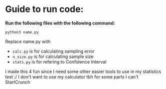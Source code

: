 # Guide to run code:

**Run the following files with the following command:**

```
python3 name.py
```
Replace name.py with 
+ ```calc.py``` is for calculating sampling error
+ ```n_size.py``` is for calculating sample size
+ ```stats.py``` is for refering to Confidence Interval 

I made this 4 fun since I need some other easier tools to use in my statistics test :/ I don't want to use my calculator tbh for some parts I can't StartCrunch


